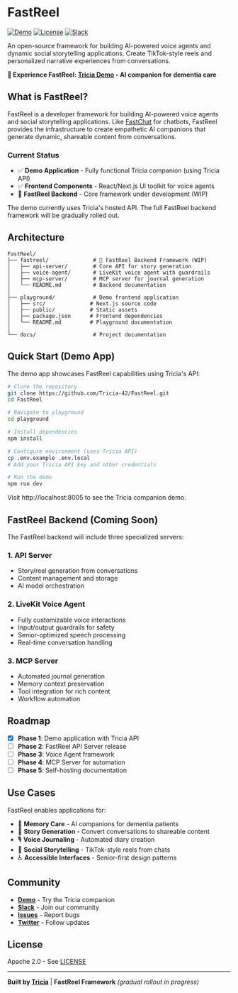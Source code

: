 # FastReel

[![Demo](https://img.shields.io/badge/demo-live-brightgreen)](https://demo.heytricia.ai)
[![License](https://img.shields.io/badge/license-Apache%202.0-blue)](LICENSE)
[![Slack](https://img.shields.io/badge/slack-join-purple)](https://fastreel-community.slack.com)

An open-source framework for building AI-powered voice agents and dynamic social storytelling applications. Create TikTok-style reels and personalized narrative experiences from conversations.

**🌟 Experience FastReel: [Tricia Demo](https://demo.heytricia.ai) - AI companion for dementia care**

## What is FastReel?

FastReel is a developer framework for building AI-powered voice agents and social storytelling applications. Like [FastChat](https://github.com/lm-sys/FastChat) for chatbots, FastReel provides the infrastructure to create empathetic AI companions that generate dynamic, shareable content from conversations.

### Current Status

- ✅ **Demo Application** - Fully functional Tricia companion (using Tricia API)
- ✅ **Frontend Components** - React/Next.js UI toolkit for voice agents
- 🚧 **FastReel Backend** - Core framework under development (WIP)

The demo currently uses Tricia's hosted API. The full FastReel backend framework will be gradually rolled out.

## Architecture

```
FastReel/
├── fastreel/              # 🚀 FastReel Backend Framework (WIP)
│   ├── api-server/        # Core API for story generation
│   ├── voice-agent/       # LiveKit voice agent with guardrails
│   ├── mcp-server/        # MCP server for journal generation
│   └── README.md          # Backend documentation
│
├── playground/            # Demo frontend application
│   ├── src/              # Next.js source code
│   ├── public/           # Static assets
│   ├── package.json      # Frontend dependencies
│   └── README.md         # Playground documentation
│
└── docs/                  # Project documentation
```

## Quick Start (Demo App)

The demo app showcases FastReel capabilities using Tricia's API:

```bash
# Clone the repository
git clone https://github.com/Tricia-42/FastReel.git
cd FastReel

# Navigate to playground
cd playground

# Install dependencies
npm install

# Configure environment (uses Tricia API)
cp .env.example .env.local
# Add your Tricia API key and other credentials

# Run the demo
npm run dev
```

Visit http://localhost:8005 to see the Tricia companion demo.

## FastReel Backend (Coming Soon)

The FastReel backend will include three specialized servers:

### 1. API Server
- Story/reel generation from conversations
- Content management and storage
- AI model orchestration

### 2. LiveKit Voice Agent
- Fully customizable voice interactions
- Input/output guardrails for safety
- Senior-optimized speech processing
- Real-time conversation handling

### 3. MCP Server
- Automated journal generation
- Memory context preservation
- Tool integration for rich content
- Workflow automation

## Roadmap

- [x] **Phase 1**: Demo application with Tricia API
- [ ] **Phase 2**: FastReel API Server release
- [ ] **Phase 3**: Voice Agent framework
- [ ] **Phase 4**: MCP Server for automation
- [ ] **Phase 5**: Self-hosting documentation

## Use Cases

FastReel enables applications for:
- 🧠 **Memory Care** - AI companions for dementia patients
- 📖 **Story Generation** - Convert conversations to shareable content
- 🎙️ **Voice Journaling** - Automated diary creation
- 👥 **Social Storytelling** - TikTok-style reels from chats
- ♿ **Accessible Interfaces** - Senior-first design patterns

## Community

- **[Demo](https://demo.heytricia.ai)** - Try the Tricia companion
- **[Slack](https://fastreel-community.slack.com)** - Join our community
- **[Issues](https://github.com/Tricia-42/FastReel/issues)** - Report bugs
- **[Twitter](https://twitter.com/heytricia)** - Follow updates

## License

Apache 2.0 - See [LICENSE](LICENSE)

---

**Built by [Tricia](https://heytricia.ai)** | **FastReel Framework** *(gradual rollout in progress)* 
